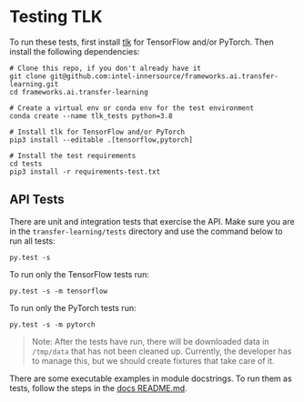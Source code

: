 # Testing TLK

To run these tests, first install [tlk](/tlk) for TensorFlow and/or PyTorch.
Then install the following dependencies:

```
# Clone this repo, if you don't already have it
git clone git@github.com:intel-innersource/frameworks.ai.transfer-learning.git
cd frameworks.ai.transfer-learning

# Create a virtual env or conda env for the test environment
conda create --name tlk_tests python=3.8

# Install tlk for TensorFlow and/or PyTorch
pip3 install --editable .[tensorflow,pytorch]

# Install the test requirements
cd tests
pip3 install -r requirements-test.txt
```

## API Tests
There are unit and integration tests that exercise the API. 
Make sure you are in the `transfer-learning/tests` directory and use the command
below to run all tests:
```
py.test -s
```

To run only the TensorFlow tests run:
```
py.test -s -m tensorflow
```

To run only the PyTorch tests run:
```
py.test -s -m pytorch
```

> Note: After the tests have run, there will be downloaded data in `/tmp/data` 
that has not been cleaned up. Currently, the developer has to manage this, but
we should create fixtures that take care of it.

There are some executable examples in module docstrings. To run them as tests, follow
the steps in the [docs README.md](/docs/README.md).
